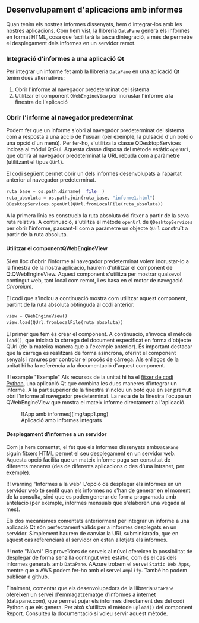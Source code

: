 ## Desenvolupament d'aplicacions amb informes

Quan tenim els nostres informes dissenyats, hem d'integrar-los amb les nostres aplicacions. Com hem vist, la llibreria `DataPane` genera els informes en format HTML, cosa que facilitarà la tasca dintegració, a més de permetre el desplegament dels informes en un servidor remot.

### Integració d'informes a una aplicació Qt

Per integrar un informe fet amb la llibreria `DataPane` en una aplicació Qt tenim dues alternatives:

1. Obrir l'informe al navegador predeterminat del sistema
2. Utilitzar el component `QWebEngineView` per incrustar l'informe a la finestra de l'aplicació

### Obrir l'informe al navegador predeterminat

Podem fer que un informe s'obri al navegador predeterminat del sistema com a resposta a una acció de l'usuari (per exemple, la pulsació d'un botó o una opció d'un menú). Per fer-ho, s'utilitza la classe QDesktopServices inclosa al mòdul QtGui. Aquesta classe disposa del mètode estàtic `openUrl`, que obrirà al navegador predeterminat la URL rebuda com a paràmetre (utilitzant el tipus `QUrl`).

El codi següent permet obrir un dels informes desenvolupats a l'apartat anterior al navegador predeterminat.

```python
ruta_base = os.path.dirname(__file__)
ruta_absoluta = os.path.join(ruta_base, "informe1.html")
QDesktopServices.openUrl(QUrl.fromLocalFile(ruta_absoluta))
```

A la primera línia es construeix la ruta absoluta del fitxer a partir de la seva ruta relativa. A continuació, s'utilitza el mètode `openUrl` de `QDesktopServices` per obrir l'informe, passant-li com a paràmetre un objecte `QUrl` construït a partir de la ruta absoluta.

#### Utilitzar el componentQWebEngineView

Si en lloc d'obrir l'informe al navegador predeterminat volem incrustar-lo a la finestra de la nostra aplicació, haurem d'utilitzar el component de QtQWebEngineView. Aquest component s'utilitza per mostrar qualsevol contingut web, tant local com remot, i es basa en el motor de navegació *Chromium*.

El codi que s'inclou a continuació mostra com utilitzar aquest component, partint de la ruta absoluta obtinguda al codi anterior.

```python
view = QWebEngineView()
view.load(QUrl.fromLocalFile(ruta_absoluta))
```

El primer que fem és crear el component. A continuació, s'invoca el mètode `load()`, que iniciarà la càrrega del document especificat en forma d'objecte QUrl (de la mateixa manera que a l'exemple anterior). És important destacar que la càrrega es realitzarà de forma asíncrona, oferint el component senyals i ranures per controlar el procés de càrrega. Als enllaços de la unitat hi ha la referència a la documentació d'aquest component.

!!! example "Exemple"
    Als recursos de la unitat hi ha el [fitxer de codi Python](../exemples/app_informes1.py), una aplicació Qt que combina les dues maneres d'integrar un informe. A la part superior de la finestra s'inclou un botó que en ser premut obri l'informe al navegador predeterminat. La resta de la finestra l'ocupa un QWebEngineView que mostra el mateix informe directament a l'aplicació.

<figure markdown>
  ![App amb informes](img/app1.png)
  <figcaption>Aplicació amb informes integrats</figcaption>
</figure>

#### Desplegament d'informes a un servidor

Com ja hem comentat, el fet que els informes dissenyats amb`DataPane` siguin fitxers HTML permet el seu desplegament en un servidor web. Aquesta opció facilita que un mateix informe puga ser consultat de diferents maneres (des de diferents aplicacions o des d'una intranet, per exemple).

!!! warning "Informes a la web"
    L'opció de desplegar els informes en un servidor web té sentit quan els informes no s'han de generar en el moment de la consulta, sinó que es poden generar de forma programada amb antelació (per exemple, informes mensuals que s'elaboren una vegada al mes).

Els dos mecanismes comentats anteriorment per integrar un informe a una aplicació Qt són perfectament vàlids per a informes desplegats en un servidor. Simplement haurem de canviar la URL subministrada, que en aquest cas referenciarà al servidor on estan allotjats els informes.	

!!! note "Núvol"
    Els proveïdors de serveis al núvol ofereixen la possibilitat de desplegar de forma senzilla contingut web estàtic, com és el cas dels informes generats amb `DataPane`. AAzure trobem el servei `Static Web Apps`, mentre que a AWS podem fer-ho amb el servei `Amplify`. També ho podem publicar a github.

Finalment, comentar que els desenvolupadors de la llibreria`DataPane` ofereixen un servei d'emmagatzematge d'informes a internet (datapane.com), que permet pujar els informes directament des del codi Python que els genera. Per això s'utilitza el mètode `upload()` del component Report. Consulteu la documentació si voleu servir aquest mètode.



